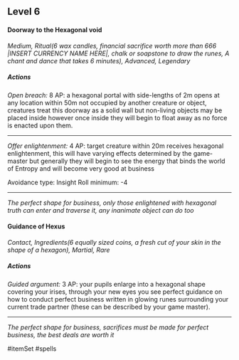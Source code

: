 ## Level 6
#### Doorway to the Hexagonal void
*Medium, Ritual(6 wax candles, financial sacrifice worth more than 666 |INSERT CURRENCY NAME HERE|, chalk or soapstone to draw the runes, A chant and dance that takes 6 minutes), Advanced, Legendary*

##### Actions

*Open breach:* 8 AP: a hexagonal portal with side-lengths of 2m opens at any location within 50m not occupied by another creature or object, creatures treat this doorway as a solid wall but non-living objects may be placed inside however once inside they will begin to float away as no force is enacted upon them.

---

*Offer enlightenment:* 4 AP: target creature within 20m receives hexagonal enlightenment, this will have varying effects determined by the game-master but generally they will begin to see the energy that binds the world of Entropy and will become very good at business

Avoidance type: Insight
Roll minimum: -4

---
*The perfect shape for business, only those enlightened with hexagonal truth can enter and traverse it, any inanimate object can do too*

#### Guidance of Hexus
*Contact, Ingredients(6 equally sized coins, a fresh cut of your skin in the shape of a hexagon), Martial, Rare*

##### Actions

*Guided argument:* 3 AP: your pupils enlarge into a hexagonal shape covering your irises, through your new eyes you see perfect guidance on how to conduct perfect business written in glowing runes surrounding your current trade partner (these can be described by your game master).

---
*The perfect shape for business, sacrifices must be made for perfect business, the best deals are worth it*

#itemSet #spells 